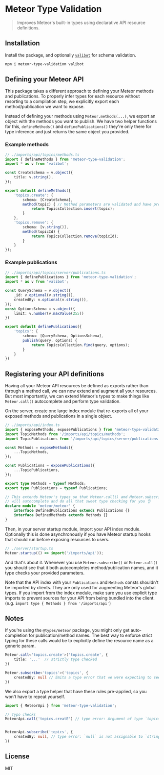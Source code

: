# Meteor Type Validation
> Improves Meteor's built-in types using declarative API resource definitions.

## Installation
Install the package, and optionally [`valibot`](https://github.com/fabian-hiller/valibot) for schema validation.

```sh
npm i meteor-type-validation valibot
```

## Defining your Meteor API
This package takes a different approach to defining your Meteor methods and publications. To properly infer types for
each resource without resorting to a compilation step, we explicitly export each method/publication we want to expose.

Instead of defining your methods using `Meteor.methods(...)`, we export an object with the methods you want to publish.
We have two helper functions for this, `defineMethods()` and `definePublications()` they're only there for type 
inference and just returns the same object you provided.

### Example methods
```ts
// ./imports/api/topics/methods.ts
import { defineMethods } from 'meteor-type-validation';
import * as v from 'valibot';

const CreateSchema = v.object({
    title: v.string(),
});

export default defineMethods({
    'topics.create': {
        schema: [CreateSchema],
        method(topic) { // Method parameters are validated and have proper types
            return TopicsCollection.insert(topic);
        }
    },
    'topics.remove': {
        schema: [v.string()],
        method(topicId) {
            return TopicsCollection.remove(topicId);
        }
    }
});
```
### Example publications
```ts
// ./imports/api/topics/server/publications.ts
import { definePublications } from 'meteor-type-validation';
import * as v from 'valibot';

const QuerySchema = v.object({
    _id: v.optional(v.string()),
    createdBy: v.optional(v.string()),
});
const OptionsSchema = v.object({
    limit: v.number(v.maxValue(255))
})

export default definePublications({
    'topics': {
        schema: [QuerySchema, OptionsSchema],
        publish(query, options) {
            return TopicsCollection.find(query, options);
        }
    }
})
```

## Registering your API definitions
Having all your Meteor API resources be defined as exports rather than through a method call, we can now extend and
augment all your resources. But most importantly, we can extend Meteor's types to make things like `Meteor.call()`
autocomplete and perform type validation.

On the server, create one large index module that re-exports all of your exposed methods and publications in a single object.
```ts
// ./imports/api/index.ts
import { exposeMethods, exposePublications } from 'meteor-type-validation'
import TopicMethods from '/imports/api/topics/methods';
import TopicPublications from '/imports/api/topics/server/publications';

const Methods = exposeMethods({
    ...TopicMethods,
});

const Publications = exposePublications({
    ...TopicPublications,
});

export type Methods = typeof Methods;
export type Publications = typeof Publications;

// This extends Meteor's types so that Meteor.call() and Meteor.subscribe()
// will autocomplete and do all that sweet type checking for you 👌
declare module 'meteor/meteor' {
    interface DefinedPublications extends Publications {}
    interface DefinedMethods extends Methods {}
}
```

Then, in your server startup module, import your API index module. Optionally this is done asynchronously if you have Meteor startup hooks that should run before exposing resources to users.
```ts
// ./server/startup.ts
Meteor.startup(() => import('/imports/api'));
```

And that's about it. Whenever you use `Meteor.subscribe()` or `Meteor.call()` you should see that it both autocompletes
method/publication names, and it type checks your provided parameters.

Note that the API index with your `Publications` and `Methods` consts shouldn't be imported by clients. 
They are only used for augmenting Meteor's global types. If you import from the index module, make sure you use explicit
type imports to prevent sources for your API from being bundled into the client. 
(e.g. `import type { Methods } from '/imports/api'`)

## Notes
If you're using the `@types/meteor` package, you might only get auto-completion for publication/method names.
The best way to enforce strict typing for these calls would be to explicitly define the resource name as a generic param.

```ts
Meteor.call<'topics.create'>('topics.create', { 
    title: '...'  // strictly type checked
})

Meteor.subscribe<'topics'>('topics', { 
    createdBy: null // Emits a type error that we were expecting to see here
})
```

We also export a type helper that have these rules pre-applied, so you won't have to repeat yourself.
```ts
import { MeteorApi } from 'meteor-type-validation';

// Typo checks
MeteorApi.call('topics.creatE') // type error: Argument of type `topics.creatE` is...


MeteorApi.subscribe('topics', {
    createdBy: null, // type error: `null` is not assignable to `string`
})
```


## License
MIT